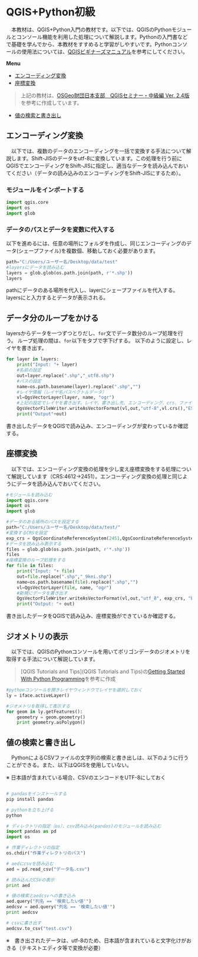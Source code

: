 # QGIS+Python初級
　本教材は、QGIS+Python入門の教材です。以下では、QGISのPythonモジュールとコンソール機能を利用した処理について解説します。Pythonの入門書などで基礎を学んでから、本教材をすすめると学習がしやすいです。Pythonコンソールの使用法については、[QGISビギナーズマニュアル](../QGISビギナーズマニュアル/QGISビギナーズマニュアル.md)を参考にしてください。


**Menu**
* [エンコーディング変換](#エンコーディング変換)
* [座標変換](#座標変換)
> 上記の教材は、[OSGeo財団日本支部　QGISセミナー・中級編 Ver. 2.4版](http://www.slideshare.net/FOSS4G_MEXT/qgis-39125122)を参考に作成しています。

* [値の検索と書き出し](#値の検索と書き出し)

## エンコーディング変換
　以下では、複数のデータのエンコーディングを一括で変換する手法について解説します。Shift-JISのデータをutf-8に変換しています。この処理を行う前にQGISでエンコーディングをShift-JISに指定し、適当なデータを読み込んでおいてください（データの読み込みのエンコーディングをShift-JISにするため）。

### モジュールをインポートする

```python
import qgis.core
import os
import glob
```

### データのパスとデータを変数に代入する
以下を進めるには、任意の場所にフォルダを作成し、同じエンコーディングのデータ(シェープファイル)を複数個、移動しておく必要があります。

```python
path="C:/Users/ユーザー名/Desktop/data/test"
#layersにデータを読み込む
layers = glob.glob(os.path.join(path, r'*.shp'))
layers
```
pathにデータのある場所を代入し、layerにシェープファイルを代入する。
layersにと入力するとデータが表示される。

## データ分のループをかける
layersからデータを一つずつとりだし、`for`文でデータ数分のループ処理を行う。
ループ処理の間は、`for`以下をタブで字下げする。
以下のように設定し、レイヤを書き出す。

```python
for layer in layers:
    print("Input: "+ layer)
    #名前の設定
    out=layer.replace(".shp","_utf8.shp")
    #パスの設定
    name=os.path.basename(layer).replace(".shp","")
    #レイヤ情報（レイヤ名パスベクトルデータ）
    vl=QgsVectorLayer(layer, name, "ogr")
    #上記の設定でレイヤを書き出す。レイヤ、書き出し先、エンコーディング、crs、ファイル形式を指定する
    QgsVectorFileWriter.writeAsVectorFormat(vl,out,"utf-8",vl.crs(),"ESRI Shapefile")
    print("Output"+out)
```

書き出したデータをQGISで読み込み、エンコーディングが変わっているか確認する。


## 座標変換
　以下では、エンコーディング変換の処理を少し変え座標変換をする処理について解説しています（CRS:4612→2451）。エンコーディング変換の処理と同じようにデータを読み込んでおいてください。

```python
#モジュールを読み込む
import qgis.core
import os
import glob

#データのある場所のパスを設定する
path="C:/Users/ユーザー名/Desktop/data/test/"
#変換するCRSを設定
exp_crs = QgsCoordinateReferenceSystem(2451,QgsCoordinateReferenceSystem.EpsgCrsId)
#データを読み込み表示する
files = glob.glob(os.path.join(path, r'*.shp'))
files
#座標変換のループ処理をする
for file in files:
    print("Input: "+ file)
    out=file.replace(".shp","_9kei.shp")
    name=os.path.basename(file).replace(".shp","")
    vl=QgsVectorLayer(file, name, "ogr")
    #新規にデータを書き出す
    QgsVectorFileWriter.writeAsVectorFormat(vl,out,"utf_8", exp_crs, "ESRI Shapefile")
    print("Output: "+ out)
```

書き出したデータをQGISで読み込み、座標変換ができているか確認する。

## ジオメトリの表示
　以下では、QGISのPythonコンソールを用いてポリゴンデータのジオメトリを取得する手法について解説しています。
> [QGIS Tutorials and Tips](QGIS Tutorials and Tips)の[Getting Started With Python Programming](http://www.qgistutorials.com/en/docs/getting_started_with_pyqgis.html)を参考に作成

```python
#pythonコンソールを開きレイヤウィンドウでレイヤを選択しておく
ly = iface.activeLayer()

#ジオメトリを取得して表示する
for geom in ly.getFeatures():
    geometry = geom.geometry()
    print geometry.asPolygon()
```

## 値の検索と書き出し
　PythonによるCSVファイルの文字列の検索と書き出しは、以下のように行うことができる。また、以下はQGISを使用していない。

※ 日本語が含まれている場合、CSVのエンコードをUTF-8にしておく


```python

# pandasをインストールする
pip install pandas

# pythonを立ち上げる
python

# ディレクトリの指定（os）、csv読み込み(pandas)のモジュールを読み込む
import pandas as pd
import os

# 作業ディレクトリの指定
os.chdir("作業ディレクトリのパス")

# aedにcsvを読み込む
aed = pd.read_csv("データ名.csv")

# 読み込んだCSVの表示
print aed

# 値の検索とaedcsvへの書き込み
aed.query("列名 == '検索したい値'") 
aedcsv = aed.query("列名 == '検索したい値'") 
print aedcsv

# csvに書き出す
aedcsv.to_csv("test.csv")

```

※　書き出されたデータは、utf-8のため、日本語が含まれていると文字化けがおきる（テキストエディタ等で変換が必要）
